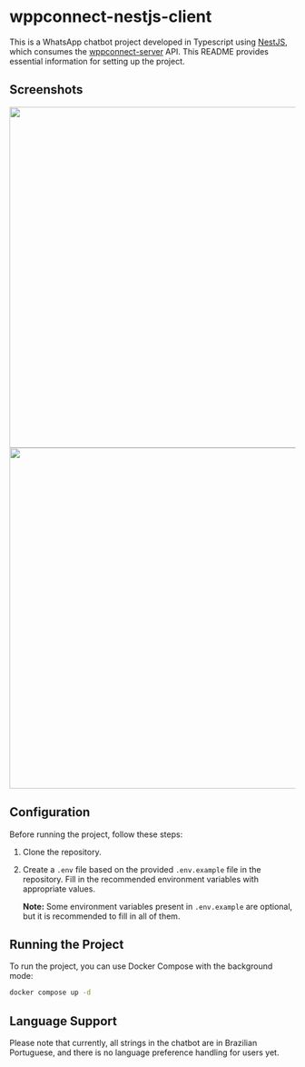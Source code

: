# wppconnect-nestjs-client

This is a WhatsApp chatbot project developed in Typescript using [NestJS](https://nestjs.com/), which consumes the [wppconnect-server](https://github.com/wppconnect-team/wppconnect-server) API. This README provides essential information for setting up the project.

## Screenshots

<img src="https://github.com/usernein/wppconnect-nestjs-client/assets/29507335/226331fb-a366-4781-a2bd-ad13c800cc6d" width="600" />
<img src="https://github.com/usernein/wppconnect-nestjs-client/assets/29507335/81d6c52f-b8e6-4be6-9571-4fd4a66e43ec" width="600" />

## Configuration

Before running the project, follow these steps:

1. Clone the repository.

2. Create a `.env` file based on the provided `.env.example` file in the repository. Fill in the recommended environment variables with appropriate values.

   **Note:** Some environment variables present in `.env.example` are optional, but it is recommended to fill in all of them.

## Running the Project

To run the project, you can use Docker Compose with the background mode:

```bash
docker compose up -d
```

## Language Support

Please note that currently, all strings in the chatbot are in Brazilian Portuguese, and there is no language preference handling for users yet.
